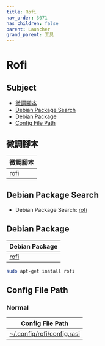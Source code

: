 ```yaml
---
title: Rofi
nav_order: 3071
has_children: false
parent: Launcher
grand_parent: 工具
---
```



# Rofi


## Subject

* [微調腳本](#微調腳本)
* [Debian Package Search](#debian-package-search)
* [Debian Package](#debian-package)
* [Config File Path](#config-file-path)


## 微調腳本

| 微調腳本 |
| --- |
| [rofi](https://github.com/samwhelp/debian-adjustment/tree/main/prototype/tool/rofi) |


## Debian Package Search

* Debian Package Search: [rofi](https://packages.debian.org/search?searchon=names&keywords=rofi)


## Debian Package

| Debian Package |
| --- |
| [rofi](https://packages.debian.org/stable/rofi) |

``` sh
sudo apt-get install rofi
```


## Config File Path


### Normal

| Config File Path |
| --- |
| [~/.config/rofi/config.rasi](https://github.com/samwhelp/debian-adjustment/blob/main/prototype/tool/rofi/asset/overlay/etc/skel/.config/rofi/config.rasi) |
